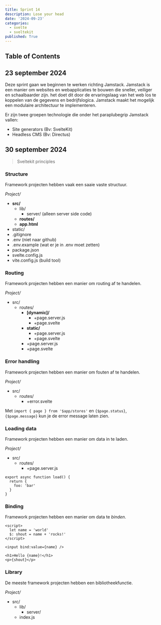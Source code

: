 ```yaml
---
title: Sprint 14
description: Lose your head
date: '2024-09-23'
categories:
  - svelte
  - sveltekit
published: True
---
```


## Table of Contents

## 23 september 2024
Deze sprint gaan we beginnen te werken richting Jamstack. Jamstack is een manier om websites en webapplicaties te bouwen die sneller, veiliger en schaalbaarder zijn. het doet dit door de ervaringslaag van het web los te koppelen van de gegevens en bedrijfslogica.
Jamstack maakt het mogelijk een modulaire architectuur te implementeren. 

Er zijn twee groepen technologie die onder het paraplubegrip Jamstack vallen:
- Site generators (Bv: SvelteKit)
- Headless CMS (Bv: Directus)

## 30 september 2024
> Sveltekit principles

### Structure
Framework projecten hebben vaak een saaie vaste structuur.

_Project/_
- **src/**
  - lib/
    - server/ (alleen server side code)
  - **routes/**
  - **app.html**
- static/
- .gitignore
- .env (niet naar github)
- .env.example (wat er je in .env moet zetten)
- package.json
- svelte.config.js
- vite.config.js (build tool)

### Routing
Framework projecten hebben een manier om routing af te handelen.

_Project/_
- src/
  - routes/
    - **[dynamic]/**
      - +page.server.js
      - +page.svelte
    - **static/**
      - +page.server.js
      - +page.svelte
    - +page.server.js
    - +page.svelte
 
### Error handling
Framework projecten hebben een manier om fouten af te handelen.

_Project/_
- src/
  - routes/
    - +error.svelte
   
Met `import { page } from '$app/stores'` en `{$page.status}`, `{$page.message}` kun je de error message laten zien.

### Loading data
Framework projecten hebben een manier om data in te laden.

_Project/_
- src/
  - routes/
    - +page.server.js
   
```JS
export async function load() {
  return {
    foo: 'bar'
  }
}
```

### Binding
Framework projecten hebben een manier om data te _binden_.

```svelte
<script>
  let name = 'world'
  $: shout = name + 'rocks!'
</script>  

<input bind:value={name} />

<h1>Hello {name}!</h1>
<p>{shout}</p>
```

### Library
De meeste framework projecten hebben een bibliotheekfunctie.

_Project/_
- src/
  - lib/
    - server/
  - index.js
